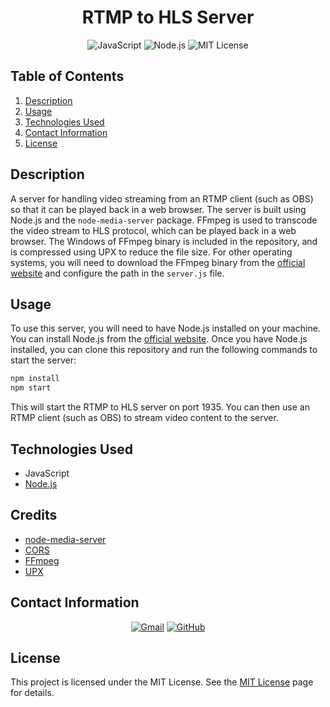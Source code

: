 <h1 align="center"> 
    RTMP to HLS Server
</h1>


<p align="center">
    <img src="https://img.shields.io/badge/JavaScript-F7DF1E?logo=javascript&logoColor=000&style=for-the-badge" alt="JavaScript">    
    <img src="https://img.shields.io/badge/Node.js-339933.svg?style=for-the-badge&logo=nodedotjs&logoColor=white" alt="Node.js">
    <img src="https://img.shields.io/badge/License-MIT-blue.svg?style=for-the-badge" alt="MIT License">    
</p>

## Table of Contents
1. [Description](#description)
2. [Usage](#usage)
3. [Technologies Used](#technologies-used)
4. [Contact Information](#contact-information)
5. [License](#license)

## Description
A server for handling video streaming from an RTMP client (such as OBS) so that it can be played back in a web browser. The server is built using Node.js and the `node-media-server` package. FFmpeg is used to transcode the video stream to HLS protocol, which can be played back in a web browser. The Windows of FFmpeg binary is included in the repository, and is compressed using UPX to reduce the file size. For other operating systems, you will need to download the FFmpeg binary from the [official website](https://www.ffmpeg.org/) and configure the path in the `server.js` file.

## Usage
To use this server, you will need to have Node.js installed on your machine. You can install Node.js from the [official website](https://nodejs.org/en/). Once you have Node.js installed, you can clone this repository and run the following commands to start the server:

```bash
npm install
npm start
```

This will start the RTMP to HLS server on port 1935. You can then use an RTMP client (such as OBS) to stream video content to the server.

## Technologies Used
* JavaScript
* [Node.js](https://nodejs.org/en/)

## Credits
* [node-media-server](https://www.npmjs.com/package/node-media-server)
* [CORS](https://www.npmjs.com/package/cors)
* [FFmpeg](https://www.ffmpeg.org/)
* [UPX](https://upx.github.io/)

## Contact Information
<p align="center">
    <a href="mailto:cwchilvers@gmail.com"><img src="https://img.shields.io/badge/Gmail-D14836?style=for-the-badge&logo=gmail&logoColor=white" alt="Gmail"></a>
    <a href="https://github.com/cwchilvers"><img src="https://img.shields.io/badge/GitHub-181717.svg?style=for-the-badge&logo=GitHub&logoColor=white" alt="GitHub"></a>
</p>

## License
This project is licensed under the MIT License. See the [MIT License](https://opensource.org/licenses/mit/) page for details.
